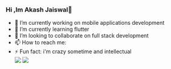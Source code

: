 ### Hi ,Im Akash Jaiswal👋



- 🔭 I’m currently working on mobile applications development 
- 🌱 I’m currently learning flutter
- 👯 I’m looking to collaborate on full stack development 
- 📫 How to reach me: 
- ⚡ Fun fact: i'm crazy sometime and intellectual   
<img src="https://github-readme-stats.vercel.app/api?username=akashjaiswal9994"> <img src="https://github-readme-stats.vercel.app/api/top-langs/?username=akashjaiswal9994">
